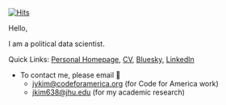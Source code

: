 [![Hits](https://hits.seeyoufarm.com/api/count/incr/badge.svg?url=https%3A%2F%2Fgithub.com%2Fjaeyk%2Fjaeyk.github.io&count_bg=%2379C83D&title_bg=%23555555&icon=&icon_color=%23E7E7E7&title=hits&edge_flat=false)](https://hits.seeyoufarm.com)

Hello,

I am a political data scientist. 

Quick Links: [Personal Homepage](https://jaeyk.github.io/), [CV](https://jaeyk.github.io/CV_Jae_Yeon_Kim.pdf), [Bluesky](https://bsky.app/profile/jaeyeonkim.bsky.social), [LinkedIn](https://www.linkedin.com/in/jae-yeon-kim-694764229/)

- To contact me, please email :postbox: 
  - jykim@codeforamerica.org (for Code for America work)
  - jkim638@jhu.edu (for my academic research)
